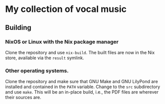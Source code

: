 # My collection of vocal music

## Building
### NixOS or Linux with the Nix package manager
Clone the repository and use `nix-build`. The built files are now in the Nix store, available via the `result` symlink.

### Other operating systems.
Clone the repository and make sure that GNU Make and GNU LilyPond are installed and contained in the `PATH` variable. Change to the `src` subdirectory and use `make`. This will be an in-place build, i.e., the PDF files are wherever their sources are.
